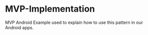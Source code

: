 # MVP-Implementation
MVP Android Example used to explain how to use this pattern in our Android apps.
